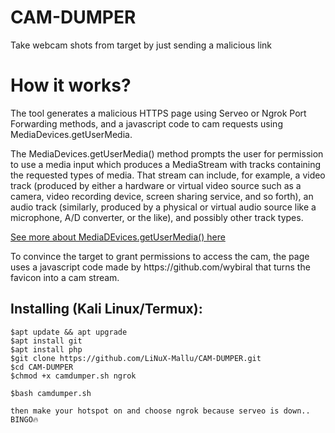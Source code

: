 
# CAM-DUMPER
Take webcam shots from target by just sending a malicious link

# How it works?
<p>The tool generates a malicious HTTPS page using Serveo or Ngrok Port Forwarding methods, and a javascript code to cam requests using MediaDevices.getUserMedia. </p>

<p>The MediaDevices.getUserMedia() method prompts the user for permission to use a media input which produces a MediaStream with tracks containing the requested types of media. That stream can include, for example, a video track (produced by either a hardware or virtual video source such as a camera, video recording device, screen sharing service, and so forth), an audio track (similarly, produced by a physical or virtual audio source like a microphone, A/D converter, or the like), and possibly other track types. </p>

[See more about MediaDEvices.getUserMedia() here](https://developer.mozilla.org/en-US/docs/Web/API/MediaDevices/getUserMedia)
<p> To convince the target to grant permissions to access the cam, the page uses a javascript code made by https://github.com/wybiral that turns the favicon into a cam stream.</p>

## Installing (Kali Linux/Termux):

```
$apt update && apt upgrade
$apt install git
$apt install php
$git clone https://github.com/LiNuX-Mallu/CAM-DUMPER.git
$cd CAM-DUMPER
$chmod +x camdumper.sh ngrok

$bash camdumper.sh

then make your hotspot on and choose ngrok because serveo is down..  BINGO🔥




```


